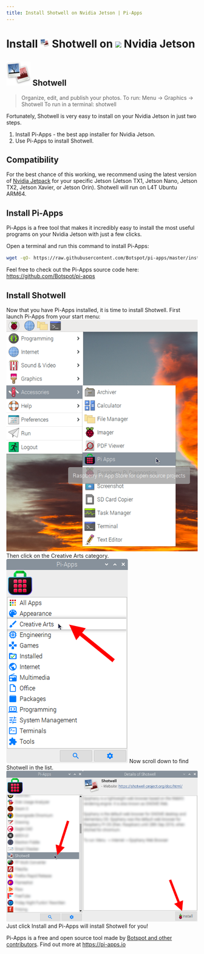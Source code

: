 ```yaml
---
title: Install Shotwell on Nvidia Jetson | Pi-Apps
---
```

<div class="simple-install-content content">

# Install <img src="/img/app-icons/Shotwell/icon-64.png" height=24> Shotwell on <img src=https://assets.nvidiagrid.net/favicon.ico height=24> Nvidia Jetson

## <img src="/img/app-icons/Shotwell/icon-64.png"> Shotwell
> Organize, edit, and publish your photos.
> To run: Menu -> Graphics -> Shotwell
> To run in a terminal: shotwell

Fortunately, Shotwell is very easy to install on your Nvidia Jetson in just two steps.
1. Install Pi-Apps - the best app installer for Nvidia Jetson.
2. Use Pi-Apps to install Shotwell.
</div>
<div class="simple-install-content content">

## Compatibility
For the best chance of this working, we recommend using the latest version of [Nvidia Jetpack](https://developer.nvidia.com/embedded/jetpack-archive) for your specific Jetson (Jetson TX1, Jetson Nano, Jetson TX2, Jetson Xavier, or Jetson Orin).
Shotwell will run on L4T Ubuntu ARM64.
</div>
<div class="simple-install-content content">

## Install Pi-Apps

Pi-Apps is a free tool that makes it incredibly easy to install the most useful programs on your Nvidia Jetson with just a few clicks.

Open a terminal and run this command to install Pi-Apps:
```bash
wget -qO- https://raw.githubusercontent.com/Botspot/pi-apps/master/install | bash
```
Feel free to check out the Pi-Apps source code here: https://github.com/Botspot/pi-apps
</div>
<div class="simple-install-content content">

## Install Shotwell

Now that you have Pi-Apps installed, it is time to install Shotwell.
First launch Pi-Apps from your start menu:
<img src="/img/start-menu.png">
Then click on the Creative Arts category.
<img src="/img/category-selections/Creative Arts.png">
Now scroll down to find Shotwell in the list.
<img src="/img/app-icons/Shotwell/app-selection.png">
Just click Install and Pi-Apps will install Shotwell for you!
</div>
<div class="simple-install-content content">

Pi-Apps is a free and open source tool made by [Botspot and other contributors](/about/#contributors). Find out more at https://pi-apps.io
</div>
